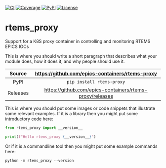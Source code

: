 [![CI](https://github.com/epics-containers/rtems-proxy/actions/workflows/ci.yml/badge.svg)](https://github.com/epics-containers/rtems-proxy/actions/workflows/ci.yml)
[![Coverage](https://codecov.io/gh/epics-containers/rtems-proxy/branch/main/graph/badge.svg)](https://codecov.io/gh/epics-containers/rtems-proxy)
[![PyPI](https://img.shields.io/pypi/v/rtems-proxy.svg)](https://pypi.org/project/rtems-proxy)
[![License](https://img.shields.io/badge/License-Apache%202.0-blue.svg)](https://www.apache.org/licenses/LICENSE-2.0)

# rtems_proxy

Support for a K8S proxy container in controlling and monitoring RTEMS EPICS IOCs

This is where you should write a short paragraph that describes what your module does,
how it does it, and why people should use it.

Source          | <https://github.com/epics-containers/rtems-proxy>
:---:           | :---:
PyPI            | `pip install rtems-proxy`
Releases        | <https://github.com/epics-containers/rtems-proxy/releases>

This is where you should put some images or code snippets that illustrate
some relevant examples. If it is a library then you might put some
introductory code here:

```python
from rtems_proxy import __version__

print(f"Hello rtems_proxy {__version__}")
```

Or if it is a commandline tool then you might put some example commands here:


```
python -m rtems_proxy --version
```
